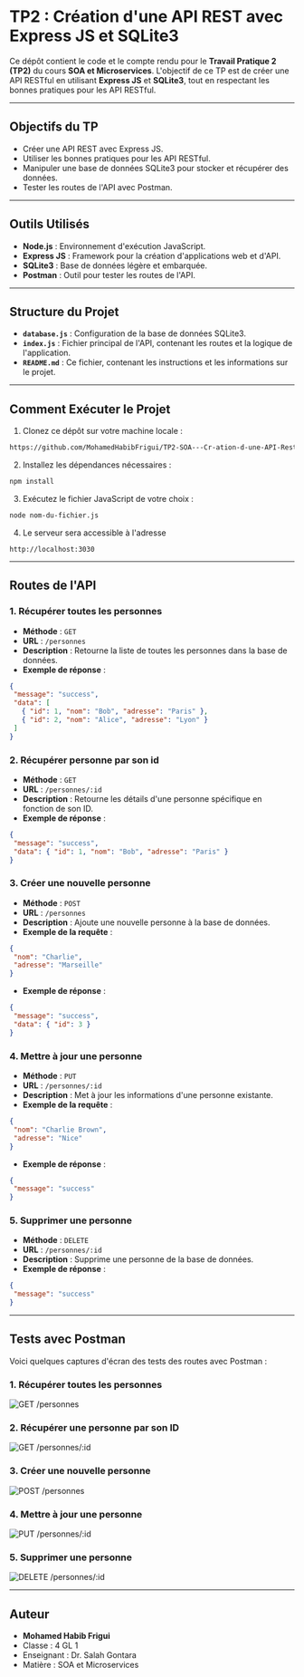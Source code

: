 # TP2 : Création d'une API REST avec Express JS et SQLite3
Ce dépôt contient le code et le compte rendu pour le **Travail Pratique 2 (TP2)** du cours **SOA et Microservices**. L'objectif de ce TP est de créer une API RESTful en utilisant **Express JS** et **SQLite3**, tout en respectant les bonnes pratiques pour les API RESTful.

---

## Objectifs du TP
- Créer une API REST avec Express JS.
- Utiliser les bonnes pratiques pour les API RESTful.
- Manipuler une base de données SQLite3 pour stocker et récupérer des données.
- Tester les routes de l'API avec Postman.

--- 

## Outils Utilisés
- **Node.js** : Environnement d'exécution JavaScript.
- **Express JS** : Framework pour la création d'applications web et d'API.
- **SQLite3** : Base de données légère et embarquée.
- **Postman** : Outil pour tester les routes de l'API.

---

## Structure du Projet

- **`database.js`** : Configuration de la base de données SQLite3.
- **`index.js`** : Fichier principal de l'API, contenant les routes et la logique de l'application.
- **`README.md`** : Ce fichier, contenant les instructions et les informations sur le projet.

---

## Comment Exécuter le Projet

1. Clonez ce dépôt sur votre machine locale :
```bash
https://github.com/MohamedHabibFrigui/TP2-SOA---Cr-ation-d-une-API-Restful-avec-Express-JS.git
```
 2. Installez les dépendances nécessaires :
 ```bash
 npm install
 ```
 3. Exécutez le fichier JavaScript de votre choix :
 ```bash
 node nom-du-fichier.js
 ```
 4. Le serveur sera accessible à l'adresse
 ```
 http://localhost:3030
 ```
 
 ---
 
 ## Routes de l'API
 
 ### 1. Récupérer toutes les personnes
 - **Méthode** : `GET`
 - **URL** : `/personnes`
 - **Description** : Retourne la liste de toutes les personnes dans la base de données.
 - **Exemple de réponse** :
 ```json
{ 
  "message": "success", 
  "data": [ 
    { "id": 1, "nom": "Bob", "adresse": "Paris" }, 
    { "id": 2, "nom": "Alice", "adresse": "Lyon" } 
  ] 
}
 ```
 ### 2. Récupérer personne par son id
 - **Méthode** : `GET`
 - **URL** : `/personnes/:id`
 - **Description** : Retourne les détails d'une personne spécifique en fonction de son ID.
 - **Exemple de réponse** :
 ```json
{ 
  "message": "success", 
  "data": { "id": 1, "nom": "Bob", "adresse": "Paris" } 
}
 ```
 ### 3. Créer une nouvelle personne
 - **Méthode** : `POST`
 - **URL** : `/personnes`
 - **Description** : Ajoute une nouvelle personne à la base de données.
 - **Exemple de la requête** :
 ```json
{ 
  "nom": "Charlie", 
  "adresse": "Marseille" 
}
 ```
 - **Exemple de réponse** :
 ```json
{ 
  "message": "success", 
  "data": { "id": 3 } 
}
 ```
 ### 4. Mettre à jour une personne
 - **Méthode** : `PUT`
 - **URL** : `/personnes/:id`
 - **Description** : Met à jour les informations d'une personne existante.
 - **Exemple de la requête** :
 ```json
{ 
  "nom": "Charlie Brown", 
  "adresse": "Nice" 
}
 ```
 - **Exemple de réponse** :
 ```json
{ 
  "message": "success" 
}
 ```
 ### 5. Supprimer une personne
 - **Méthode** : `DELETE`
 - **URL** : `/personnes/:id`
 - **Description** : Supprime une personne de la base de données.
 - **Exemple de réponse** :
 ```json
{ 
  "message": "success" 
}
 ```

 ---
 
## Tests avec Postman

Voici quelques captures d'écran des tests des routes avec Postman :

### 1. Récupérer toutes les personnes
![GET /personnes](screenshots/Get%20personnes.png)

### 2. Récupérer une personne par son ID
![GET /personnes/:id](screenshots/Get%20personne%20par%20ID.png)

### 3. Créer une nouvelle personne
![POST /personnes](screenshots/Ajouter%20personnne.png)

### 4. Mettre à jour une personne
![PUT /personnes/:id](screenshots/Modifier%20personne.png)

### 5. Supprimer une personne
![DELETE /personnes/:id](screenshots/Supprimer%20personne.png)

 ---
 
 ## Auteur
 
 - **Mohamed Habib Frigui**
 - Classe : 4 GL 1
 - Enseignant : Dr. Salah Gontara
 - Matière : SOA et Microservices
